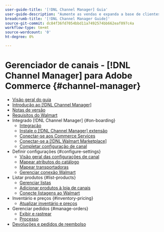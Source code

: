 ```yaml
---
user-guide-title: '[!DNL Channel Manager] Guia'
user-guide-description: "Aumente as vendas e expanda a base de clientes integrando o Adobe Commerce ou o Magento Open Source com seu [!DNL Walmart Marketplace] Conta do Vendedor Central]."
breadcrumb-title: '[!DNL Channel Manager Guide]'
source-git-commit: dc84f36fd7054bbd11a7492574bb662eaf097c4a
workflow-type: tm+mt
source-wordcount: '0'
ht-degree: 0%

---
```



# Gerenciador de canais - [!DNL Channel Manager] para Adobe Commerce {#channel-manager}

- [Visão geral do guia](guide-overview.md)
- [Introdução ao [!DNL Channel Manager]](overview.md)
- [Notas de versão](release-notes.md)
- [Requisitos do Walmart](walmart-requirements.md)
- Integrado [!DNL Channel Manager] {#on-boarding}
   - [Integração](onboard.md)
   - [Instale o [!DNL Channel Manager] extensão](install.md)
   - [Conectar-se aos Commerce Services](connect.md)
   - [Conectar-se a [!DNL Walmart Marketplace]](connect-marketplace.md)
   - [Completar configuração de canal](complete-sales-channel-store-setup.md)
- Definir configurações {#configure-settings}
   - [Visão geral das configurações de canal](settings-overview.md)
   - [Mapear atributos do catálogo](map-catalog-attributes.md)
   - [Mapear transportadoras](map-shipping-carriers.md)
   - [Gerenciar conexão Walmart](manage-wmt-connection.md)
- Listar produtos {#list-products}
   - [Gerenciar listas](manage-listings.md)
   - [Adicionar produtos à loja de canais](add-products-to-channel-store.md)
   - [Conecte listagens ao Walmart](connect-listings-to-marketplace.md)
- Inventário e preços {#inventory-pricing}
   - [Atualizar inventário e preços](inventory-and-price-updates.md)
- Gerenciar pedidos {#manage-orders}
   - [Exibir e rastrear](manage-orders.md)
   - [Processo](process-orders.md)
- [Devoluções e pedidos de reembolso](return-refund-orders.md)


